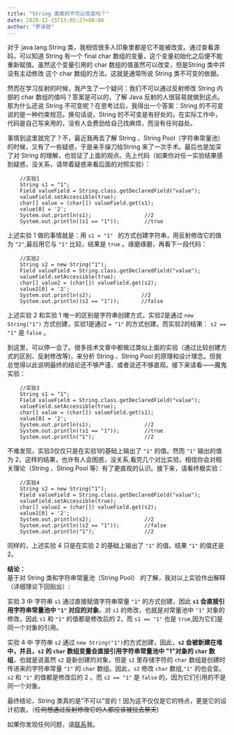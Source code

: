 ```yaml
---
title: "String 类真的不可以改变吗？"
date: 2020-12-15T15:05:27+08:00
author: "罗泽勋"
---
```


对于 java.lang.String 类，我相信很多人印象里都是它不能被改变。通过查看源码，可以知道 String 有一个 final char 数组的变量，这个变量初始化之后便不能重新赋值。虽然这个变量引用的 char 数组的值虽然可以改变，但是String 类中并没有主动修改 这个 char 数组的方法。这就是通常所说 String 类不可变的依据。   
  

然而在学习反射的时候，我产生了一个疑问：我们不可以通过反射修改 String 内部的 char 数组的值吗？答案是可以的，了解 Java 反射的人很容易就做到这点。那为什么还说 String 不可变呢？在思考过后，我得出一个答案：String 的不可变说的是一种约束规范。换句话说，String 的不可变是有好处的。在实际工作中，代码是自己写来用的，没有人会费劲给自己找麻烦，而没有任何益处。
  
事情到这里就完了？不，最近我再去了解 String 、String Pool（字符串常量池）的时候，又有了一些疑惑，于是亲手操刀给String 来了一次手术。最后也是加深了对 String 的理解，也验证了上面的观点。先上代码（如果你对任一实验结果感到疑惑，没关系，请带着疑惑来看后面的对照实验）：  

```
    //实验1
    String s1 = "1";
    Field valueField = String.class.getDeclaredField("value");
    valueField.setAccessible(true);
    char[] value = (char[]) valueField.get(s1);
    value[0] = '2';
    System.out.println(s1);                 //2
    System.out.println((s1 == "1"));        //true
```

上述实验 1 做的事情就是：用 `s1 = "1" ` 的方式创建字符串，用反射修改它的值为 `"2"`,最后用它与 `"1"` 比较，结果是 `true` 。琢磨琢磨，再看下一段代码：  

```
    //实验2
    String s2 = new String("1");
    Field valueField = String.class.getDeclaredField("value");
    valueField.setAccessible(true);
    char[] value2 = (char[]) valueField.get(s2);
    value2[0] = '2';
    System.out.println(s2);                //2
    System.out.println((s2 == "1"));       //false
```

上述实验 2 和实验 1 唯一的区别是字符串创建方式，实验2是通过 `new String("1")` 方式创建，实验1是通过 `= "1"` 的方式创建。而实验2的结果： `s2 == "1"` 是 `false` 。

到这里，可以停一会了。很多技术文章中都做过类似上面的实验（通过比较创建方式的区别、反射修改等)，来分析 String 、String Pool 的原理和设计理念。但我总觉得以此说明最终的结论还不够严谨、或者说还不够直观。接下来请看——魔鬼实验：

```
    //实验3 
    String s1 = "1";
    Field valueField = String.class.getDeclaredField("value");
    valueField.setAccessible(true);
    char[] value = (char[]) valueField.get(s1);
    value[0] = '2';
    System.out.println(s1);                 //2
    System.out.println((s1 == "1"));        //true
    System.out.println("1");                //2
```

不难发现，实验3仅仅只是在实验1的基础上输出了 `"1"` 的值。然而 `"1"` 输出的值为 2，这样的结果，也许有人会困惑，没关系,看完几个对比实验，相信你会对相关理论（String 、String Pool 等）有了更直观的认识。接下来，请看终极实验：

```
    //实验4
    String s2 = new String("1");
    Field valueField = String.class.getDeclaredField("value");
    valueField.setAccessible(true);
    char[] value2 = (char[]) valueField.get(s2);
    value2[0] = '2';
    System.out.println(s2);                 //2
    System.out.println((s2 == "1"));        //false
    System.out.println("1");                //2
```
同样的，上述实验 4 只是在实验 2 的基础上输出了 `"1"` 的值。结果 `"1"` 的值还是 2。  

**结论：**  
基于对 String 类和字符串常量池（String Pool） 的了解，我对以上实验作出解释（详细理论下回贴出）:

实验 3 中 字符串 `s1` 通过直接赋值字符串常量 `"1"` 的方式创建，因此 **`s1` 会直接引用字符串常量池中 `"1"` 对应的对象**。对 `s1` 的修改，也就是对常量池中 `"1"` 对象的修改，因此 `s1` 和 `"1"` 的值都是修改后的 2，而 `s1 == "1"` 也是 `true`,因为它们是同一个对象的引用。  

实验 4 中 字符串 `s2` 通过 `new String("1")`的方式创建，因此，**`s2` 会被新建在堆中，并且，`s2` 的 `char` 数组变量会直接引用字符串常量池中 "1"对象的 `char` 数组**，也就是说虽然 `s2` 是新创建的对象，但是 `s2` 里存储字符的 `char` 数组是创建时传进来的字符串常量 `"1"` 的 `char` 数组。因此，`s2` 修改 `char` 数组,`"1"` 的也会变。`s2` 和 `"1"` 的值都是修改后的 2 。而 `s2 == "1"` 是 `false` 的，因为它们引用的不是同一个对象。  

最终结论，String 类真的是“不可以”变的！因为这不仅仅是它的特点，更是它的设计初衷。（~~任何想通过反射修改它的人都应该被拉去祭天~~)   


如果你发现任何问题，请[联系](/about)我。